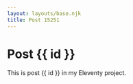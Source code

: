 ```yaml
---
layout: layouts/base.njk
title: Post 15251
---
```


# Post {{ id }}

This is post {{ id }} in my Eleventy project.
